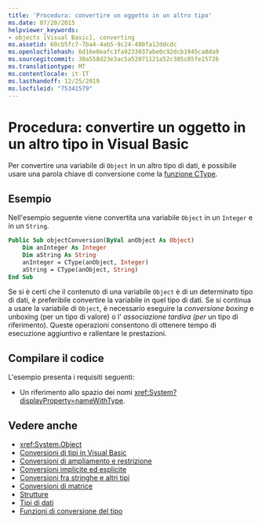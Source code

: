 ```yaml
---
title: 'Procedura: convertire un oggetto in un altro tipo'
ms.date: 07/20/2015
helpviewer_keywords:
- objects [Visual Basic], converting
ms.assetid: 60cb5fc7-7ba4-4ab5-9c24-480fa12ddcdc
ms.openlocfilehash: 6d16e0eafc3fa9233037abe0c92dcb1945ca8da9
ms.sourcegitcommit: 30a558d23e3ac5a52071121a52c305c85fe15726
ms.translationtype: MT
ms.contentlocale: it-IT
ms.lasthandoff: 12/25/2019
ms.locfileid: "75341579"
---
```

# <a name="how-to-convert-an-object-to-another-type-in-visual-basic"></a>Procedura: convertire un oggetto in un altro tipo in Visual Basic
Per convertire una variabile di `Object` in un altro tipo di dati, è possibile usare una parola chiave di conversione come la [funzione CType](../../../../visual-basic/language-reference/functions/ctype-function.md).  
  
## <a name="example"></a>Esempio  
 Nell'esempio seguente viene convertita una variabile `Object` in un `Integer` e in un `String`.  
  
```vb  
Public Sub objectConversion(ByVal anObject As Object)  
    Dim anInteger As Integer  
    Dim aString As String  
    anInteger = CType(anObject, Integer)  
    aString = CType(anObject, String)  
End Sub  
```  
  
 Se si è certi che il contenuto di una variabile `Object` è di un determinato tipo di dati, è preferibile convertire la variabile in quel tipo di dati. Se si continua a usare la variabile di `Object`, è necessario eseguire la *conversione boxing* e unboxing (per un tipo di valore) o l' *associazione tardiva* *(per* un tipo di riferimento). Queste operazioni consentono di ottenere tempo di esecuzione aggiuntivo e rallentare le prestazioni.  
  
## <a name="compile-the-code"></a>Compilare il codice  
 L'esempio presenta i requisiti seguenti:  
  
- Un riferimento allo spazio dei nomi <xref:System?displayProperty=nameWithType>.  
  
## <a name="see-also"></a>Vedere anche

- <xref:System.Object>
- [Conversioni di tipi in Visual Basic](../../../../visual-basic/programming-guide/language-features/data-types/type-conversions.md)
- [Conversioni di ampliamento e restrizione](../../../../visual-basic/programming-guide/language-features/data-types/widening-and-narrowing-conversions.md)
- [Conversioni implicite ed esplicite](../../../../visual-basic/programming-guide/language-features/data-types/implicit-and-explicit-conversions.md)
- [Conversioni fra stringhe e altri tipi](../../../../visual-basic/programming-guide/language-features/data-types/conversions-between-strings-and-other-types.md)
- [Conversioni di matrice](../../../../visual-basic/programming-guide/language-features/data-types/array-conversions.md)
- [Strutture](../../../../visual-basic/programming-guide/language-features/data-types/structures.md)
- [Tipi di dati](../../../../visual-basic/language-reference/data-types/index.md)
- [Funzioni di conversione del tipo](../../../../visual-basic/language-reference/functions/type-conversion-functions.md)
